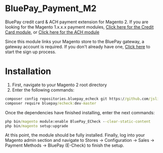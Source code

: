 # BluePay_Payment_M2

BluePay credit card &amp; ACH payment extension for Magento 2. If you are looking for the Magento 1.x.x.x payment modules, [Click here for the Credit Card module](https://www.magentocommerce.com/magento-connect/bluepay-creditcard-2-1.html), or [Click here for the ACH module](https://www.magentocommerce.com/magento-connect/bluepay-echeck.html)

Since this module links your Magento store to the BluePay gateway, a gateway account is required. If you don't already have one, [Click here](https://www.bluepay.com/contact-us/get-started/) to start the sign up process.

# Installation
1. First, navigate to your Magento 2 root directory
2. Enter the following commands:

```cmd
composer config repositories.bluepay_echeck git https://github.com/jslingerland/BluePay_ECheck_M2.git
composer require bluepay/echeck:dev-master
```

Once the dependencies have finished installing, enter the next commands:

```cmd
php bin/magento module:enable BluePay_ECheck --clear-static-content
php bin/magento setup:upgrade
```

At this point, the module should be fully installed. Finally, log into your Magento admin section and navigate to Stores -> Configuration -> Sales -> Payment Methods -> BluePay (E-Check) to finish the setup.
